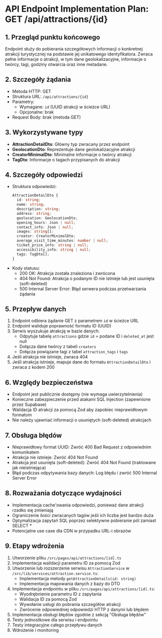 # API Endpoint Implementation Plan: GET /api/attractions/{id}

## 1. Przegląd punktu końcowego
Endpoint służy do pobierania szczegółowych informacji o konkretnej atrakcji turystycznej na podstawie jej unikatowego identyfikatora. Zwraca pełne informacje o atrakcji, w tym dane geolokalizacyjne, informacje o twórcy, tagi, godziny otwarcia oraz inne metadane.

## 2. Szczegóły żądania
- Metoda HTTP: GET
- Struktura URL: `/api/attractions/{id}`
- Parametry:
  - Wymagane: `id` (UUID atrakcji w ścieżce URL)
  - Opcjonalne: brak
- Request Body: brak (metoda GET)

## 3. Wykorzystywane typy
- **AttractionDetailDto**: Główny typ zwracany przez endpoint
- **GeolocationDto**: Reprezentuje dane geolokalizacyjne atrakcji
- **CreatorMinimalDto**: Minimalne informacje o twórcy atrakcji
- **TagDto**: Informacje o tagach przypisanych do atrakcji

## 4. Szczegóły odpowiedzi
- Struktura odpowiedzi:
  ```typescript
  AttractionDetailDto {
    id: string;
    name: string;
    description: string;
    address: string;
    geolocation: GeolocationDto;
    opening_hours: Json | null;
    contact_info: Json | null;
    images: string[];
    creator: CreatorMinimalDto;
    average_visit_time_minutes: number | null;
    ticket_price_info: string | null;
    accessibility_info: string | null;
    tags: TagDto[];
  }
  ```
- Kody statusu:
  - 200 OK: Atrakcja została znaleziona i zwrócona
  - 404 Not Found: Atrakcja o podanym ID nie istnieje lub jest usunięta (soft-deleted)
  - 500 Internal Server Error: Błąd serwera podczas przetwarzania żądania

## 5. Przepływ danych
1. Endpoint odbiera żądanie GET z parametrem `id` w ścieżce URL
2. Endpoint waliduje poprawność formatu ID (UUID)
3. Serwis wyszukuje atrakcję w bazie danych:
   - Odpytuje tabelę `attractions` gdzie `id` = podane ID i `deleted_at` jest null
   - Dołącza dane twórcy z tabeli `creators`
   - Dołącza powiązane tagi z tabel `attraction_tags` i `tags`
4. Jeśli atrakcja nie istnieje, zwraca 404
5. Jeśli atrakcja istnieje, mapuje dane do formatu `AttractionDetailDto` i zwraca z kodem 200

## 6. Względy bezpieczeństwa
- Endpoint jest publicznie dostępny (nie wymaga uwierzytelnienia)
- Konieczne zabezpieczenie przed atakami SQL Injection (zapewnione przez Supabase)
- Walidacja ID atrakcji za pomocą Zod aby zapobiec nieprawidłowym formatom
- Nie należy ujawniać informacji o usuniętych (soft-deleted) atrakcjach

## 7. Obsługa błędów
- Nieprawidłowy format UUID: Zwróć 400 Bad Request z odpowiednim komunikatem
- Atrakcja nie istnieje: Zwróć 404 Not Found
- Atrakcja jest usunięta (soft-deleted): Zwróć 404 Not Found (traktowane jak nieistniejąca)
- Błąd podczas odpytywania bazy danych: Log błędu i zwróć 500 Internal Server Error

## 8. Rozważania dotyczące wydajności
- Implementacja cache'owania odpowiedzi, ponieważ dane atrakcji rzadko się zmieniają
- Ograniczenie ilości zwracanych tagów jeśli ich liczba jest bardzo duża
- Optymalizacja zapytań SQL poprzez selektywne pobieranie pól zamiast SELECT *
- Potencjalne use case dla CDN w przypadku URL-i obrazów

## 9. Etapy wdrożenia
1. Utworzenie pliku `/src/pages/api/attractions/[id].ts`
2. Implementacja walidacji parametru ID za pomocą Zod
3. Utworzenie lub rozszerzenie serwisu `AttractionService` w `/src/lib/services/attraction.service.ts`:
   - Implementacja metody `getAttractionDetails(id: string)`
   - Implementacja mapowania danych z bazy do DTO
4. Implementacja endpointu w pliku `/src/pages/api/attractions/[id].ts`:
   - Wyodrębnienie parametru ID z zapytania
   - Walidacja ID za pomocą Zod
   - Wywołanie usługi do pobrania szczegółów atrakcji
   - Zwrócenie odpowiedniej odpowiedzi HTTP z danymi lub błędem
5. Implementacja obsługi błędów zgodnie z sekcją "Obsługa błędów"
6. Testy jednostkowe dla serwisu i endpointu
7. Testy integracyjne całego przepływu danych
8. Wdrożenie i monitoring 